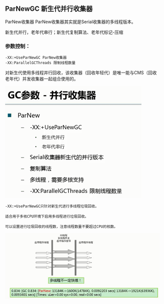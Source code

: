 ## ParNewGC 新生代并行收集器

ParNew收集器 ParNew收集器其实就是Serial收集器的多线程版本。

新生代并行，老年代串行；新生代复制算法、老年代标记-压缩

### 参数控制：

	-XX:+UseParNewGC ParNew收集器
	-XX:ParallelGCThreads 限制线程数量

对新生代使用多线程并行回收，该收集器（回收年轻代）是唯一能与CMS（回收老年代）并发收集器一起组合使用的。

![](img/gc-parNew1.png)

	-XX:+UseParNewGC只针对新生代进行多线程垃圾回收。

	适合用于多核CPU环境下启用多线程进行垃圾回收。

	可以设置进行垃圾回收的线程数，注意线程数量不要超过CPU的核数。

![](img/gc-parNew2.png)


